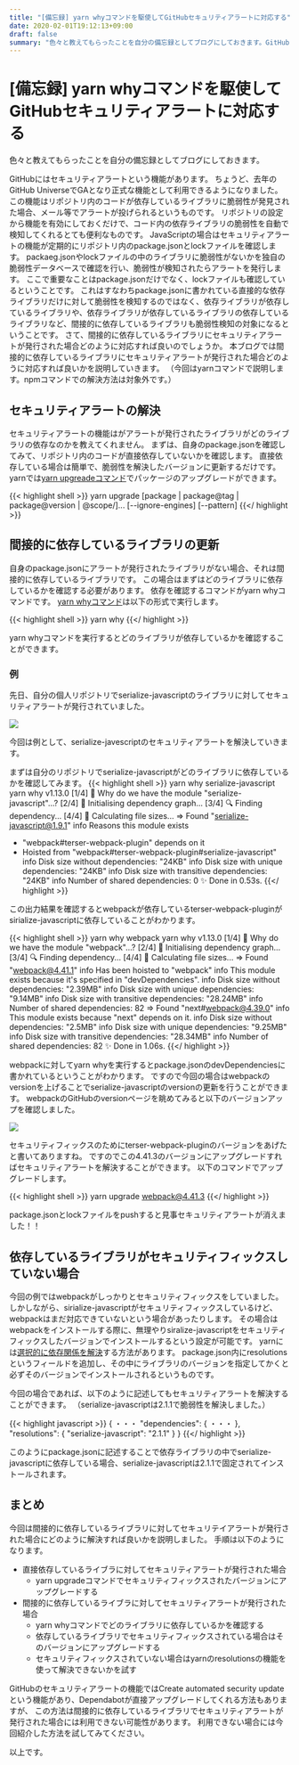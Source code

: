 ```yaml
---
title: "[備忘録] yarn whyコマンドを駆使してGitHubセキュリティアラートに対応する"
date: 2020-02-01T19:12:13+09:00
draft: false
summary: "色々と教えてもらったことを自分の備忘録としてブログにしておきます。GitHubにはセキュリティアラートという機能があります。ちょうど、去年のGitHub UniverseでGAとなり正式な機能として利用できるようになりました。この機能はリポジトリ内のコードが依存しているライブラリに脆弱性が発見された場合、メール等でアラートが投げられるというものです。リポジトリの設定から機能を有効にしておくだけで、コード内の依存ライブラリの脆弱性を自動で検知してくれるとても便利なものです。JavaScriptの場合はセキュリティアラートの機能が定期的にリポジトリ内のpackage.jsonとlockファイルを確認します。"
---
```


# [備忘録] yarn whyコマンドを駆使してGitHubセキュリティアラートに対応する

色々と教えてもらったことを自分の備忘録としてブログにしておきます。

GitHubにはセキュリティアラートという機能があります。
ちょうど、去年のGitHub UniverseでGAとなり正式な機能として利用できるようになりました。
この機能はリポジトリ内のコードが依存しているライブラリに脆弱性が発見された場合、メール等でアラートが投げられるというものです。
リポジトリの設定から機能を有効にしておくだけで、コード内の依存ライブラリの脆弱性を自動で検知してくれるとても便利なものです。
JavaScriptの場合はセキュリティアラートの機能が定期的にリポジトリ内のpackage.jsonとlockファイルを確認します。
packaeg.jsonやlockファイルの中のライブラリに脆弱性がないかを独自の脆弱性データベースで確認を行い、脆弱性が検知されたらアラートを発行します。
ここで重要なことはpackage.jsonだけでなく、lockファイルも確認しているということです。
これはすなわちpackage.jsonに書かれている直接的な依存ライブラリだけに対して脆弱性を検知するのではなく、依存ライブラリが依存しているライブラリや、依存ライブラリが依存しているライブラリの依存しているライブラリなど、間接的に依存しているライブラリも脆弱性検知の対象になるということです。
さて、間接的に依存しているライブラリにセキュリティアラートが発行された場合どのように対応すれば良いのでしょうか。
本ブログでは間接的に依存しているライブラリにセキュリティアラートが発行された場合どのように対応すれば良いかを説明していきます。
（今回はyarnコマンドで説明します。npmコマンドでの解決方法は対象外です。）

## セキュリティアラートの解決
セキュリティアラートの機能はがアラートが発行されたライブラリがどのライブラリの依存なのかを教えてくれません。
まずは、自身のpackage.jsonを確認してみて、リポジトリ内のコードが直接依存していないかを確認します。
直接依存している場合は簡単で、脆弱性を解決したバージョンに更新するだけです。
yarnでは[yarn upgreadeコマンド](https://legacy.yarnpkg.com/ja/docs/cli/upgrade/)でパッケージのアップグレードができます。

{{< highlight shell >}}
yarn upgrade [package | package@tag | package@version | @scope/]... [--ignore-engines] [--pattern]
{{</ highlight >}}

## 間接的に依存しているライブラリの更新
自身のpackage.jsonにアラートが発行されたライブラリがない場合、それは間接的に依存しているライブラリです。
この場合はまずはどのライブラリに依存しているかを確認する必要があります。
依存を確認するコマンドがyarn whyコマンドです。
[yarn whyコマンド](https://legacy.yarnpkg.com/ja/docs/cli/why)は以下の形式で実行します。

{{< highlight shell >}}
yarn why <query>
{{</ highlight >}}

yarn whyコマンドを実行するとどのライブラリが依存しているかを確認することができます。

### 例
先日、自分の個人リポジトリでserialize-javascriptのライブラリに対してセキュリティアラートが発行されていました。

![](/serialize-javascript-alart.png)

今回は例として、serialize-javescriptのセキュリティアラートを解決していきます。

まずは自分のリポジトリでserialize-javascriptがどのライブラリに依存しているかを確認してみます。
{{< highlight shell >}}
yarn why serialize-javascript
yarn why v1.13.0
[1/4] 🤔  Why do we have the module "serialize-javascript"...?
[2/4] 🚚  Initialising dependency graph...
[3/4] 🔍  Finding dependency...
[4/4] 🚡  Calculating file sizes...
=> Found "serialize-javascript@1.9.1"
info Reasons this module exists
   - "webpack#terser-webpack-plugin" depends on it
   - Hoisted from "webpack#terser-webpack-plugin#serialize-javascript"
info Disk size without dependencies: "24KB"
info Disk size with unique dependencies: "24KB"
info Disk size with transitive dependencies: "24KB"
info Number of shared dependencies: 0
✨  Done in 0.53s.
{{</ highlight >}}

この出力結果を確認するとwebpackが依存しているterser-webpack-pluginがsirialize-javascriptに依存していることがわかります。

{{< highlight shell >}}
yarn why webpack
yarn why v1.13.0
[1/4] 🤔  Why do we have the module "webpack"...?
[2/4] 🚚  Initialising dependency graph...
[3/4] 🔍  Finding dependency...
[4/4] 🚡  Calculating file sizes...
=> Found "webpack@4.41.1"
info Has been hoisted to "webpack"
info This module exists because it's specified in "devDependencies".
info Disk size without dependencies: "2.39MB"
info Disk size with unique dependencies: "9.14MB"
info Disk size with transitive dependencies: "28.24MB"
info Number of shared dependencies: 82
=> Found "next#webpack@4.39.0"
info This module exists because "next" depends on it.
info Disk size without dependencies: "2.5MB"
info Disk size with unique dependencies: "9.25MB"
info Disk size with transitive dependencies: "28.34MB"
info Number of shared dependencies: 82
✨  Done in 1.06s.
{{</ highlight >}}

webpackに対してyarn whyを実行するとpackage.jsonのdevDependenciesに書かれているということがわかります。
ですので今回の場合はwebpackのversionを上げることでserialize-javascriptのversionの更新を行うことができます。
webpackのGitHubのversionページを眺めてみると以下のバージョンアップを確認しました。

![](/webpack-version.png)

セキュリティフィックスのためにterser-webpack-pluginのバージョンをあげたと書いてありますね。
ですのでこの4.41.3のバージョンにアップグレードすればセキュリティアラートを解決することができます。
以下のコマンドでアップグレードします。

{{< highlight shell >}}
yarn upgrade webpack@4.41.3
{{</ highlight >}}

package.jsonとlockファイルをpushすると見事セキュリティアラートが消えました！！

## 依存しているライブラリがセキュリティフィックスしていない場合

今回の例ではwebpackがしっかりとセキュリティフィックスをしていました。
しかしながら、sirialize-javascriptがセキュリティフィックスしているけど、webpackはまだ対応できていないという場合があったりします。
その場合はwebpackをインストールする際に、無理やりsiralize-javascriptをセキュリティフィックスしたバージョンでインストールするという設定が可能です。
yarnには[選択的に依存関係を解決](https://legacy.yarnpkg.com/ja/docs/selective-version-resolutions/)する方法があります。
package.json内にresolutionsというフィールドを追加し、その中にライブラリのバージョンを指定してかくと必ずそのバージョンでインストールされるというものです。

今回の場合であれば、以下のように記述してもセキュリティアラートを解決することができます。
（serialize-javascriptは2.1.1で脆弱性を解決しました。）

{{< highlight javascript >}}
{
  ・・・
  "dependencies": {
    ・・・
  },
  "resolutions": {
    "serialize-javascript": "2.1.1"
  }
}
{{</ highlight >}}

このようにpackage.jsonに記述することで依存ライブラリの中でserialize-javascriptに依存している場合、serialize-javascriptは2.1.1で固定されてインストールされます。

## まとめ

今回は間接的に依存しているライブラリに対してセキュリテイアラートが発行された場合にどのように解決すれば良いかを説明しました。
手順は以下のようになります。

- 直接依存しているライブラに対してセキュリティアラートが発行された場合
    - yarn upgradeコマンドでセキュリティフィックスされたバージョンにアップグレードする
- 間接的に依存しているライブラに対してセキュリティアラートが発行された場合
    - yarn whyコマンドでどのライブラリに依存しているかを確認する
    - 依存しているライブラリでセキュリティフィックスされている場合はそのバージョンにアップグレードする
    - セキュリティフィックスされていない場合はyarnのresolutionsの機能を使って解決できないかを試す

GitHubのセキュリティアラートの機能ではCreate automated security updateという機能があり、Dependabotが直接アップグレードしてくれる方法もありますが、
この方法は間接的に依存しているライブラリでセキュリティアラートが発行された場合には利用できない可能性があります。
利用できない場合には今回紹介した方法を試してみてください。

以上です。

